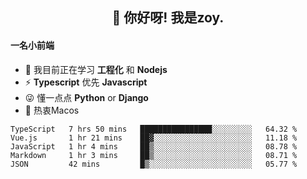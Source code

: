 <h2 align="center">👋 你好呀! 我是zoy.</h2>

#### 一名小前端

- 🌱 我目前正在学习 **工程化** 和 **Nodejs**
- ⚡ **Typescript** 优先 **Javascript**
- 😜 懂一点点 **Python** or **Django**
- 🚀 热衷Macos




<!--
**l-zoy/l-zoy** is a ✨ _special_ ✨ repository because its `README.md` (this file) appears on your GitHub profile.

Here are some ideas to get you started:

- 🔭 I’m currently working on ...
- 🌱 I’m currently learning ...
- 👯 I’m looking to collaborate on ...
- 🤔 I’m looking for help with ...
- 💬 Ask me about ...
- 📫 How to reach me: ...
- 😄 Pronouns: ...
- ⚡ Fun fact: ...
-->

<!--START_SECTION:waka-->
```text
TypeScript   7 hrs 50 mins   ████████████████░░░░░░░░░   64.32 % 
Vue.js       1 hr 21 mins    ██▓░░░░░░░░░░░░░░░░░░░░░░   11.18 % 
JavaScript   1 hr 4 mins     ██▒░░░░░░░░░░░░░░░░░░░░░░   08.78 % 
Markdown     1 hr 3 mins     ██▒░░░░░░░░░░░░░░░░░░░░░░   08.71 % 
JSON         42 mins         █▒░░░░░░░░░░░░░░░░░░░░░░░   05.77 % 
```
<!--END_SECTION:waka-->